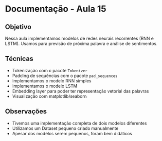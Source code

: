 # Documentação - Aula 15

## Objetivo
Nessa aula implementamos modelos de redes neurais recorrentes (RNN e LSTM). Usamos para previsão de próxima palavra e análise de sentimentos.

## Técnicas
- Tokenização com o pacote `Tokenizer`
- Padding de sequências com o pacote `pad_sequences`
- Implementamos o modelo RNN simples
- Implementamos o modelo LSTM
- Embedding layer para poder ter representação vetorial das palavras
- Visualização com matplotlib/seaborn

## Observações
- Tivemos uma implementação completa de dois modelos diferentes
- Utilizamos um Dataset pequeno criado manualmente
- Apesar dos modelos serem pequenos, foram bem didáticos